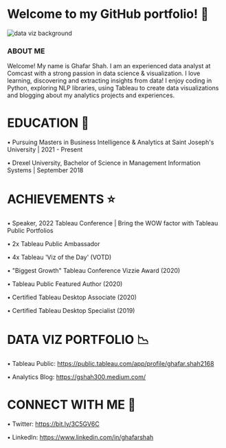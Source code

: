  # Welcome to my GitHub portfolio! :wave:
![data viz background](https://user-images.githubusercontent.com/69779897/236647219-a3b1d619-5f91-481d-b1d7-83890adf27ba.jpeg)

### ABOUT ME

Welcome! My name is Ghafar Shah. I am an experienced data analyst at Comcast with a strong passion in data science & visualization. I love learning, discovering and extracting insights from data! I enjoy coding in Python, exploring NLP libraries, using Tableau to create data visualizations and blogging about my analytics projects and experiences.

# EDUCATION 🏫

• Pursuing Masters in Business Intelligence & Analytics at Saint Joseph's University | 2021 - Present

• Drexel University, Bachelor of Science in Management Information Systems | September 2018

# ACHIEVEMENTS ⭐

• Speaker, 2022 Tableau Conference | Bring the WOW factor with Tableau Public Portfolios

• 2x Tableau Public Ambassador

• 4x Tableau 'Viz of the Day' (VOTD)

• "Biggest Growth" Tableau Conference Vizzie Award (2020)

• Tableau Public Featured Author (2020)

• Certified Tableau Desktop Associate (2020)

• Certified Tableau Desktop Specialist (2019)

# DATA VIZ PORTFOLIO 📉

• Tableau Public: https://public.tableau.com/app/profile/ghafar.shah2168

• Analytics Blog: https://gshah300.medium.com/

# CONNECT WITH ME 🤝

• Twitter: https://bit.ly/3C5GV6C

• LinkedIn: https://www.linkedin.com/in/ghafarshah





